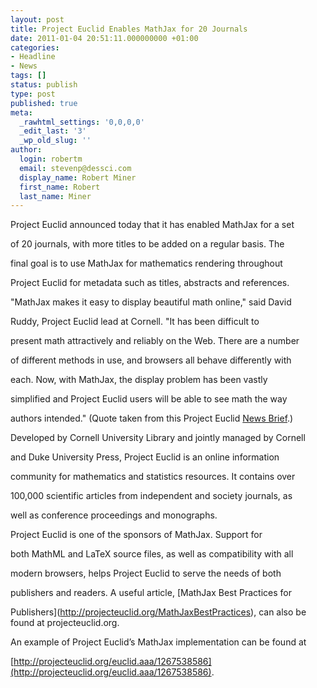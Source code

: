 ```yaml
---
layout: post
title: Project Euclid Enables MathJax for 20 Journals
date: 2011-01-04 20:51:11.000000000 +01:00
categories:
- Headline
- News
tags: []
status: publish
type: post
published: true
meta:
  _rawhtml_settings: '0,0,0,0'
  _edit_last: '3'
  _wp_old_slug: ''
author:
  login: robertm
  email: stevenp@dessci.com
  display_name: Robert Miner
  first_name: Robert
  last_name: Miner
---
```


Project Euclid announced today that it has enabled MathJax for a set

of 20 journals, with more titles to be added on a regular basis. The

final goal is to use MathJax for mathematics rendering throughout

Project Euclid for metadata such as titles, abstracts and references.

"MathJax makes it easy to display beautiful math online," said David

Ruddy, Project Euclid lead at Cornell. "It has been difficult to

present math attractively and reliably on the Web. There are a number

of different methods in use, and browsers all behave differently with

each. Now, with MathJax, the display problem has been vastly

simplified and Project Euclid users will be able to see math the way

authors intended." (Quote taken from this Project Euclid [News Brief](http://projecteuclid.org/News#mathjax).)

Developed by Cornell University Library and jointly managed by Cornell

and Duke University Press, Project Euclid is an online information

community for mathematics and statistics resources. It contains over

100,000 scientific articles from independent and society journals, as

well as conference proceedings and monographs.

Project Euclid is one of the sponsors of MathJax. Support for

both MathML and LaTeX source files, as well as compatibility with all

modern browsers, helps Project Euclid to serve the needs of both

publishers and readers. A useful article, [MathJax Best Practices for

Publishers](http://projecteuclid.org/MathJaxBestPractices),  can also be found at projecteuclid.org.

An example of Project Euclid’s MathJax implementation can be found at

[http://projecteuclid.org/euclid.aaa/1267538586](http://projecteuclid.org/euclid.aaa/1267538586).
